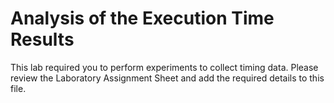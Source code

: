 # Analysis of the Execution Time Results

This lab required you to perform experiments to collect timing data. Please review
the Laboratory Assignment Sheet and add the required details to this file.
